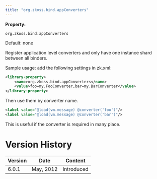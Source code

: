 ```yaml
---
title: "org.zkoss.bind.appConverters"
---
```


**Property:**

`org.zkoss.bind.appConverters`

Default: none

Register application level converters and only have one instance shard
between all binders.

Sample usage: add the following settings in zk.xml:

```xml
<library-property>
    <name>org.zkoss.bind.appConverters</name>
    <value>foo=my.FooConverter,bar=my.BarConverter</value>
</library-property>
```

Then use them by converter name.

```xml
<label value="@load(vm.message) @converter('foo')"/>
<label value="@load(vm.message) @converter('bar')"/>
```

This is useful if the converter is required in many place.

# Version History

| Version | Date      | Content    |
|---------|-----------|------------|
| 6.0.1   | May, 2012 | Introduced |

